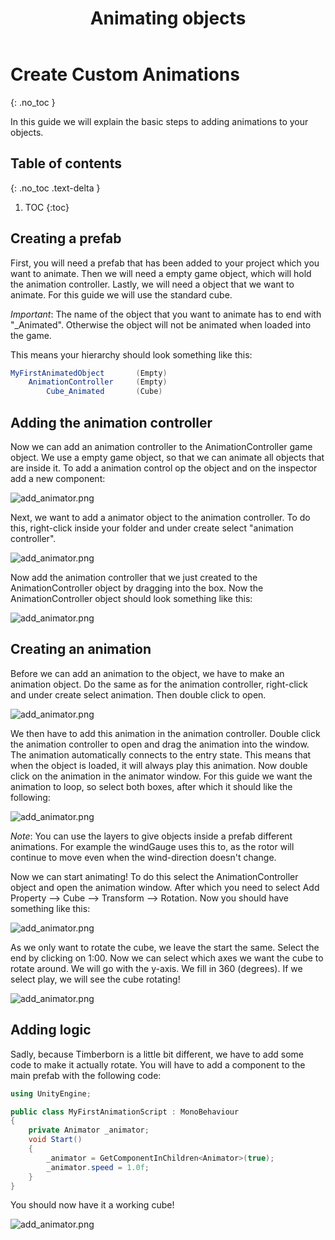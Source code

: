 ﻿---
title: Animating objects
permalink: /custom_assets/animation
nav_order: 301
layout: page
has_toc: true
parent: Custom Assets
---
# Create Custom Animations
{: .no_toc }

In this guide we will explain the basic steps to adding animations to your objects.

## Table of contents
{: .no_toc .text-delta }

1. TOC
{:toc}

## Creating a prefab

First, you will need a prefab that has been added to your project which you want to animate. Then we will need a empty game object, which will hold the animation controller. Lastly, we will need a object that we want to animate. For this guide we will use the standard cube. 

*Important*: The name of the object that you want to animate has to end with "_Animated". Otherwise the object will not be animated when loaded into the game.

This means your hierarchy should look something like this:
```csharp
MyFirstAnimatedObject       (Empty)
    AnimationController     (Empty)
        Cube_Animated       (Cube)
```

## Adding the animation controller

Now we can add an animation controller to the AnimationController game object. We use a empty game object, so that we can animate all objects that are inside it. To add a animation control op the object and on the inspector add a new component: 

![add_animator.png](/assets/images/animation/add_animator.png)

Next, we want to add a animator object to the animation controller. To do this, right-click inside your folder and under create select "animation controller".

![add_animator.png](/assets/images/animation/create_animation_controller.png)

Now add the animation controller that we just created to the AnimationController object by dragging into the box. Now the AnimationController object should look something like this:

![add_animator.png](/assets/images/animation/added_controller_to_controller_object.png)

## Creating an animation

Before we can add an animation to the object, we have to make an animation object. Do the same as for the animation controller, right-click and under create select animation. Then double click to open. 

![add_animator.png](/assets/images/animation/create_animation_object.png)

We then have to add this animation in the animation controller. Double click the animation controller to open and drag the animation into the window. The animation automatically connects to the entry state. This means that when the object is loaded, it will always play this animation. Now double click on the animation in the animator window. For this guide we want the animation to loop, so select both boxes, after which it should like the following:

![add_animator.png](/assets/images/animation/added_animation_to_controller.png)

*Note*: You can use the layers to give objects inside a prefab different animations. For example the windGauge uses this to, as the rotor will continue to move even when the wind-direction doesn't change. 

Now we can start animating! To do this select the AnimationController object and open the animation window. After which you need to select Add Property --> Cube --> Transform --> Rotation. Now you should have something like this:

![add_animator.png](/assets/images/animation/animation_window.png)

As we only want to rotate the cube, we leave the start the same. Select the end by clicking on 1:00. Now we can select which axes we want the cube to rotate around. We will go with the y-axis. We fill in 360 (degrees). If we select play, we will see the cube rotating!

![add_animator.png](/assets/images/animation/cube_animation.png)

## Adding logic

Sadly, because Timberborn is a little bit different, we have to add some code to make it actually rotate. You will have to add a component to the main prefab with the following code:

```csharp
using UnityEngine;

public class MyFirstAnimationScript : MonoBehaviour
{
    private Animator _animator;
    void Start()
    {
        _animator = GetComponentInChildren<Animator>(true);
        _animator.speed = 1.0f;
    }
}
```

You should now have it a working cube!

![add_animator.png](/assets/images/animation/animated_cube.gif)



